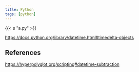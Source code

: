 ```yaml
---
title: Python
tags: [python]
---
```


{{< s "a.py" >}}

<https://docs.python.org/library/datetime.html#timedelta-objects>

## References

<https://hyperpolyglot.org/scripting#datetime-subtraction>
